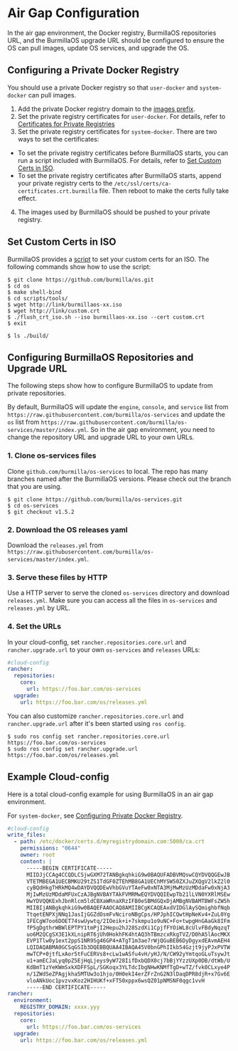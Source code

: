 # Air Gap Configuration

In the air gap environment, the Docker registry, BurmillaOS repositories URL, and the BurmillaOS upgrade URL should be configured to ensure the OS can pull images, update OS services, and upgrade the OS.


## Configuring a Private Docker Registry

You should use a private Docker registry so that `user-docker` and `system-docker` can pull images.

1. Add the private Docker registry domain to the [images prefix](/docs/configuration/docker/images-prefix).
2. Set the private registry certificates for `user-docker`. For details, refer to [Certificates for Private Registries](/docs/configuration/docker/private-registries#certificates-for-private-registries)
3. Set the private registry certificates for `system-docker`. There are two ways to set the certificates:
  - To set the private registry certificates before BurmillaOS starts, you can run a script included with BurmillaOS. For details, refer to [Set Custom Certs in ISO](/docs/configuration/advanced/airgap-configuration#set-custom-certs-in-iso).
  - To set the private registry certificates after BurmillaOS starts, append your private registry certs to the `/etc/ssl/certs/ca-certificates.crt.burmilla` file. Then reboot to make the certs fully take effect.
4. The images used by BurmillaOS should be pushed to your private registry.

## Set Custom Certs in ISO

BurmillaOS provides a [script](https://github.com/burmilla/os/blob/master/scripts/tools/flush_crt_iso.sh) to set your custom certs for an ISO. The following commands show how to use the script:

```shell
$ git clone https://github.com/burmilla/os.git
$ cd os
$ make shell-bind
$ cd scripts/tools/
$ wget http://link/burmillaos-xx.iso
$ wget http://link/custom.crt
$ ./flush_crt_iso.sh --iso burmillaos-xx.iso --cert custom.crt
$ exit

$ ls ./build/
```

## Configuring BurmillaOS Repositories and Upgrade URL

The following steps show how to configure BurmillaOS to update from private repositories.

By default, BurmillaOS will update the `engine`, `console`, and `service` list from `https://raw.githubusercontent.com/burmilla/os-services` and update the `os` list from `https://raw.githubusercontent.com/burmilla/os-services/master/index.yml`. So in the air gap environment, you need to change the repository URL and upgrade URL to your own URLs.

### 1. Clone os-services files

Clone `github.com/burmilla/os-services` to local. The repo has many branches named after the BurmillaOS versions. Please check out the branch that you are using.

```shell
$ git clone https://github.com/burmilla/os-services.git
$ cd os-services
$ git checkout v1.5.2
```

### 2. Download the OS releases yaml

Download the `releases.yml` from `https://raw.githubusercontent.com/burmilla/os-services/master/index.yml`.

### 3. Serve these files by HTTP

Use a HTTP server to serve the cloned `os-services` directory and download `releases.yml`.
Make sure you can access all the files in `os-services` and `releases.yml` by URL.

### 4. Set the URLs

In your cloud-config, set `rancher.repositories.core.url` and `rancher.upgrade.url` to your own `os-services` and `releases` URLs:
```yaml
#cloud-config
rancher:
  repositories:
    core:
      url: https://foo.bar.com/os-services
  upgrade:
    url: https://foo.bar.com/os/releases.yml
```

You can also customize `rancher.repositories.core.url` and `rancher.upgrade.url` after it's been started using `ros config`.

```shell
$ sudo ros config set rancher.repositories.core.url https://foo.bar.com/os-services
$ sudo ros config set rancher.upgrade.url https://foo.bar.com/os/releases.yml
```

## Example Cloud-config


Here is a total cloud-config example for using BurmillaOS in an air gap environment.

For `system-docker`, see [Configuring Private Docker Registry](/docs/configuration/advanced/airgap-configuration#configuring-private-docker-registry).

```yaml
#cloud-config
write_files:
  - path: /etc/docker/certs.d/myregistrydomain.com:5000/ca.crt
    permissions: "0644"
    owner: root
    content: |
      -----BEGIN CERTIFICATE-----
      MIIDJjCCAg4CCQDLCSjwGXM72TANBgkqhkiG9w0BAQUFADBVMQswCQYDVQQGEwJB
      VTETMBEGA1UECBMKU29tZS1TdGF0ZTEhMB8GA1UEChMYSW50ZXJuZXQgV2lkZ2l0
      cyBQdHkgTHRkMQ4wDAYDVQQDEwVhbGVuYTAeFw0xNTA3MjMwMzUzMDdaFw0xNjA3
      MjIwMzUzMDdaMFUxCzAJBgNVBAYTAkFVMRMwEQYDVQQIEwpTb21lLVN0YXRlMSEw
      HwYDVQQKExhJbnRlcm5ldCBXaWRnaXRzIFB0eSBMdGQxDjAMBgNVBAMTBWFsZW5h
      MIIBIjANBgkqhkiG9w0BAQEFAAOCAQ8AMIIBCgKCAQEAxdVIDGlAySQmighbfNqb
      TtqetENPXjNNq1JasIjGGZdOsmFvNciroNBgCps/HPJphICQwtHpNeKv4+ZuL0Yg
      1FECgW7oo6DOET74swUywtq/2IOeik+i+7skmpu1o9uNC+Fo+twpgHnGAaGk8IFm
      fP5gDgthrWBWlEPTPY1tmPjI2Hepu2hJ28SzdXi1CpjfFYOiWL8cUlvFBdyNqzqT
      uo6M2QCgSX3E1kXLnipRT6jUh0HokhFK4htAQ3hTBmzcxRkgTVZ/D0hA5lAocMKX
      EVP1Tlw0y1ext2ppS1NR9Sg46GP4+ATgT1m3ae7rWjQGuBEB6DyDgyxdEAvmAEH4
      LQIDAQABMA0GCSqGSIb3DQEBBQUAA4IBAQA45V0bnGPhIIkb54Gzjt9jyPJxPVTW
      mwTCP+0jtfLxAor5tFuCERVs8+cLw1wASfu4vH/yHJ/N/CW92yYmtqoGLuTsywJt
      u1+amECJaLyq0pZ5EjHqLjeys9yW728IifDxbQDX0cj7bBjYYzzUXp0DB/dtWb/U
      KdBmT1zYeKWmSxkXDFFSpL/SGKoqx3YLTdcIbgNHwKNMfTgD+wTZ/fvk0CLxye4P
      n/1ZWdSeZPAgjkha5MTUw3o1hjo/0H0ekI4erZFrZnG2N3lDaqDPR8djR+x7Gv6E
      vloANkUoc1pvzvxKoz2HIHUKf+xFT50xppx6wsQZ01pNMSNF0qgc1vvH
      -----END CERTIFICATE-----
rancher:
  environment:
    REGISTRY_DOMAIN: xxxx.yyy
  repositories:
    core:
      url: https://foo.bar.com/os-services
  upgrade:
    url: https://foo.bar.com/os/releases.yml
```
